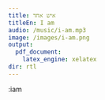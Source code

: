 ```yaml
---
title: איש אחד
titleEn: I am
audio: /music/i-am.mp3
image: /images/i-am.png
output:
  pdf_document: 
    latex_engine: xelatex
dir: rtl
---
```



:iam